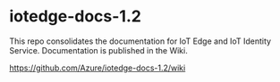 # iotedge-docs-1.2

This repo consolidates the documentation for IoT Edge and IoT Identity Service. Documentation is published in the Wiki.

https://github.com/Azure/iotedge-docs-1.2/wiki
